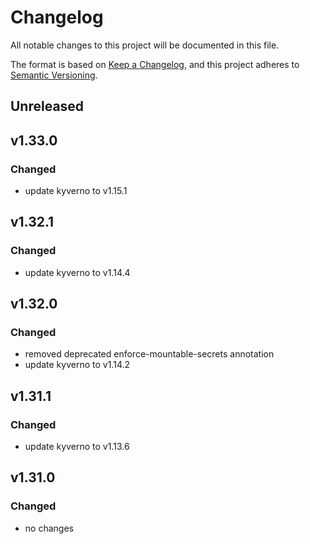 # Changelog

All notable changes to this project will be documented in this file.

The format is based on [Keep a Changelog](https://keepachangelog.com/en/1.0.0/),
and this project adheres to [Semantic Versioning](https://semver.org/spec/v2.0.0.html).

## Unreleased

## v1.33.0

### Changed

- update kyverno to v1.15.1

## v1.32.1

### Changed

- update kyverno to v1.14.4

## v1.32.0

### Changed

- removed deprecated enforce-mountable-secrets annotation
- update kyverno to v1.14.2

## v1.31.1

### Changed

- update kyverno to v1.13.6

## v1.31.0

### Changed

- no changes
